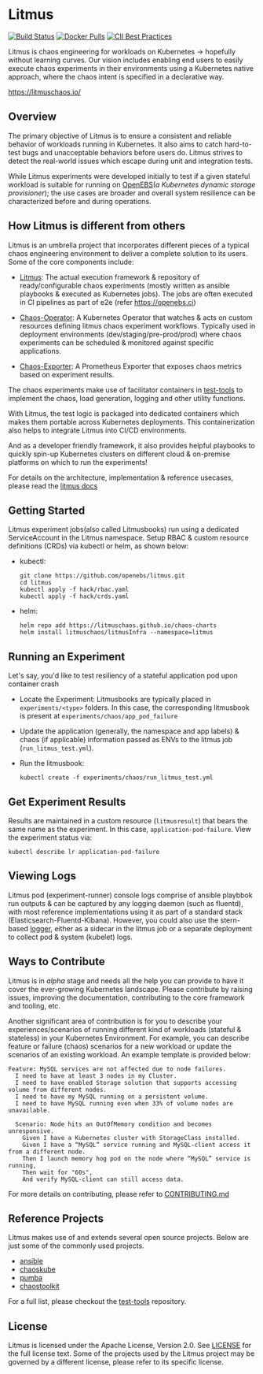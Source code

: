 # Litmus

[![Build Status](https://travis-ci.org/litmuschaos/litmus.svg?branch=master)](https://travis-ci.org/openebs/e2e-tests)
[![Docker Pulls](https://img.shields.io/docker/pulls/openebs/ansible-runner.svg)](https://hub.docker.com/r/openebs/ansible-runner)
[![CII Best Practices](https://bestpractices.coreinfrastructure.org/projects/3202/badge)](https://bestpractices.coreinfrastructure.org/projects/3202)

Litmus is chaos engineering for workloads on Kubernetes -> hopefully without learning curves. Our vision 
includes enabling end users to easily execute chaos experiments in their environments using a Kubernetes native 
approach, where the chaos intent is specified in a declarative way.

https://litmuschaos.io/

## Overview

The primary objective of Litmus is to ensure a consistent and reliable behavior of workloads running in Kubernetes. 
It also aims to catch hard-to-test bugs and unacceptable behaviors before users do. Litmus strives to detect the 
real-world issues which escape during unit and integration tests.

While Litmus experiments were developed initially to test if a given stateful workload is suitable for running 
on [OpenEBS](www.openebs.io)(_a Kubernetes dynamic storage provisioner_); the use cases are broader and overall 
system resilience can be characterized before and during operations.  

## How Litmus is different from others
Litmus is an umbrella project that incorporates different pieces of a typical chaos engineering environment to deliver a 
complete solution to its users. Some of the core components include: 

- [Litmus](https://github.com/litmuschaos/litmus): The actual execution framework & repository of ready/configurable chaos 
  experiments (mostly written as ansible playbooks & executed as Kubernetes jobs). The jobs are often executed in CI pipelines 
  as part of e2e (refer https://openebs.ci) 

- [Chaos-Operator](https://github.com/litmuschaos/chaos-operator): A Kubernetes Operator that watches & acts on custom 
  resources defining litmus chaos experiment workflows. Typically used in deployment environments (dev/staging/pre-prod/prod) 
  where chaos experiments can be scheduled & monitored against specific applications. 

- [Chaos-Exporter](https://github.com/litmuschaos/chaos-exporter): A Prometheus Exporter that exposes chaos metrics based 
  on experiment results.

The chaos experiments make use of facilitator containers in [test-tools](https://github.com/litmuschaos/test-tools) to 
implement the chaos, load generation, logging and other utility functions. 

With Litmus, the test logic is packaged into dedicated containers which makes them portable across Kubernetes deployments. 
This containerization also helps to integrate Litmus into CI/CD environments. 

And as a developer friendly framework, it also provides helpful playbooks to quickly spin-up Kubernetes clusters on different 
cloud & on-premise platforms on which to run the experiments! 

For details on the architecture, implementation & reference usecases, please read the [litmus docs](https://docs.litmuschaos.io)

## Getting Started

Litmus experiment jobs(also called Litmusbooks) run using a dedicated ServiceAccount in the Litmus namespace. Setup RBAC & custom
resource definitions (CRDs) via kubectl or helm, as shown below: 

- kubectl: 

  ```
  git clone https://github.com/openebs/litmus.git
  cd litmus
  kubectl apply -f hack/rbac.yaml
  kubectl apply -f hack/crds.yaml  
  ```

- helm: 

  ```
  helm repo add https://litmuschaos.github.io/chaos-charts
  helm install litmuschaos/litmusInfra --namespace=litmus
  ```

## Running an Experiment 

Let's say, you'd like to test resiliency of a stateful application pod upon container crash

- Locate the Experiment: Litmusbooks are typically placed in `experiments/<type>` folders. In this case, the corresponding
  litmusbook is present at `experiments/chaos/app_pod_failure` 

- Update the application (generally, the namespace and app labels) & chaos (if applicable) information passed as ENVs to 
  the litmus job (`run_litmus_test.yml`). 

- Run the litmusbook:

  ```
  kubectl create -f experiments/chaos/run_litmus_test.yml
  ```
   
## Get Experiment Results 

Results are maintained in a custom resource (`litmusresult`) that bears the same name as the experiment. In this case,
`application-pod-failure`. View the experiment status via:

```
kubectl describe lr application-pod-failure
```

## Viewing Logs 

Litmus pod (experiment-runner) console logs comprise of ansible playbbok run outputs & can be captured by any logging daemon
(such as fluentd), with most reference implementations using it as part of a standard stack (Elasticsearch-Fluentd-Kibana). 
However, you could also use the stern-based [logger](https://github.com/litmuschaos/test-tools/tree/master/logger), either as 
a sidecar in the litmus job or a separate deployment to collect pod & system (kubelet) logs.

## Ways to Contribute

Litmus is in *_alpha_* stage and needs all the help you can provide to have it cover the ever-growing Kubernetes landscape. 
Please contribute by raising issues, improving the documentation, contributing to the core framework and tooling, etc.

Another significant area of contribution is for you to describe your experiences/scenarios of running different kind of 
workloads (stateful & stateless) in your Kubernetes Environment.  For example, you can describe feature or failure (chaos) 
scenarios for a new workload or update the scenarios of an existing workload. An example template is provided below: 

```
Feature: MySQL services are not affected due to node failures.
  I need to have at least 3 nodes in my Cluster.
  I need to have enabled Storage solution that supports accessing volume from different nodes.
  I need to have my MySQL running on a persistent volume.
  I need to have MySQL running even when 33% of volume nodes are unavailable.

  Scenario: Node hits an OutOfMemory condition and becomes unresponsive.
    Given I have a Kubernetes cluster with StorageClass installed.
    Given I have a “MySQL” service running and MySQL-client access it from a different node.
    Then I launch memory hog pod on the node where “MySQL” service is running,
    Then wait for "60s",
    And verify MySQL-client can still access data.
```

For more details on contributing, please refer to [CONTRIBUTING.md](./CONTRIBUTING.md)

## Reference Projects

Litmus makes use of and extends several open source projects. Below are just some of the commonly used projects.

- [ansible](https://www.ansible.com/)
- [chaoskube](https://github.com/linki/chaoskube)
- [pumba](https://github.com/alexei-led/pumba)
- [chaostoolkit](https://github.com/chaostoolkit/chaostoolkit)

For a full list, please checkout the [test-tools](https://github.com/litmuschaos/test-tools) repository.

## License

Litmus is licensed under the Apache License, Version 2.0. See [LICENSE](./LICENSE) for the full license text. Some of 
the projects used by the Litmus project may be governed by a different license, please refer to its specific license.
